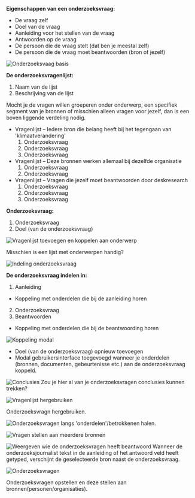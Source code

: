 

__Eigenschappen van een onderzoeksvraag:__

* De vraag zelf
* Doel van de vraag
* Aanleiding voor het stellen van de vraag
* Antwoorden op de vraag
* De persoon die de vraag stelt (dat ben je meestal zelf)
* De persoon die de vraag moet beantwoorden (bron of jezelf)



![Onderzoeksvaag basis](content/onderzoeksvragen/schetsen16.png)

__De onderzoeksvragenlijst:__

1. Naam van de lijst
2. Beschrijving van de lijst

Mocht je de vragen willen groeperen onder onderwerp, een specifiek segment van je bronnen of misschien alleen vragen voor jezelf, dan is een boven liggende verdeling nodig.

* Vragenlijst – Iedere bron die belang heeft bij het tegengaan van 'klimaatverandering'
  1. Onderzoeksvraag
  2. Onderzoeksvraag
  3. Onderzoeksvraag
* Vragenlijst – Deze bronnen werken allemaal bij dezelfde organisatie
  1. Onderzoeksvraag
  2. Onderzoeksvraag
* Vragenlijst – Vragen die jezelf moet beantwoorden door deskresearch
  1. Onderzoeksvraag
  2. Onderzoeksvraag
  3. Onderzoeksvraag

__Onderzoeksvraag:__

1. Onderzoeksvraag
2. Doel (van de onderzoeksvraag)


![Vragenlijst toevoegen en koppelen aan onderwerp](content/onderzoeksvragen/schetsen9.png)

Misschien is een lijst met onderwerpen handig?


![Indeling onderzoeksvraag](content/onderzoeksvragen/schetsen11.png)

__De onderzoeksvraag indelen in:__

1. Aanleiding
  * Koppeling met onderdelen die bij de aanleiding horen
2. Onderzoeksvraag
3. Beantwoorden
  * Koppeling met onderdelen die bij de beantwoording horen




![Koppeling modal](content/onderzoeksvragen/schetsen14.png)

* Doel (van de onderzoeksvraag) opnieuw toevoegen
* Modal gebruikersinterface toegevoegd wanneer je onderdelen (bronnen, documenten, gebeurtenisse etc.) aan de onderzoeksvraag koppeld.


![Conclusies](content/onderzoeksvragen/schetsen8.png)
Zou je hier al van je onderzoeksvragen conclusies kunnen trekken?

![Vragenlijst hergebruiken](content/onderzoeksvragen/schetsen10.png)

Onderzoeksvragn hergebruiken.

![Onderzoeksvragen langs 'onderdelen'/betrokkenen halen.](content/onderzoeksvragen/schetsen12.png)

![Vragen stellen aan meerdere bronnen](content/onderzoeksvragen/schetsen7.png)


![Weergeven wie de onderzoeksvragen heeft beantwoord](content/onderzoeksvragen/schetsen15.png)
Wanneer de onderzoeksjournalist tekst in de aanleiding of het antwoord veld heeft getyped, verschijnt de geselecteerde bron naast de onderzoeksvraag.

![Onderzoeksvragen](content/designs4.png)

Onderzoeksvragen opstellen en deze stellen aan bronnen(personen/organisaties).
